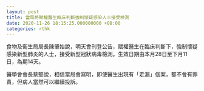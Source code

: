 ```yaml
---
layout: post
title: 當局將賦權醫生臨床判斷強制懷疑感染人士接受檢測
date: 2020-11-26 18:15:25.000000000 +08:00
categories: rthk
---
```


食物及衞生局局長陳肇始說，明天會刊登公告，賦權醫生在臨床判斷下，強制懷疑感染新型肺炎的人士，接受新型冠狀病毒檢測。生效日期由本月28日至下月11日，為期14天。

醫學會會長蔡堅說，相信當局會寫明，即使醫生出現有「走漏」個案，都不會有罪責，但病人當然可以繼續投訴。
